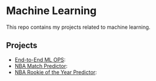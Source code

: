 # Machine Learning

This repo contains my projects related to machine learning.

## Projects

  - [End-to-End ML OPS](https://github.com/Elijah-Rodriguez/machine-learning/tree/main/ML%20OPS):
  - [NBA Match Predictor](https://github.com/Elijah-Rodriguez/machine-learning/tree/main/NBA%20Match%20Predictor):
  - [NBA Rookie of the Year Predictor](https://github.com/Elijah-Rodriguez/machine-learning/tree/main/NBA%20Rookie%20of%20the%20Year%20Predictor):
